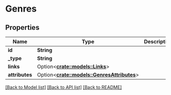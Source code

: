 # Genres

## Properties

Name | Type | Description | Notes
------------ | ------------- | ------------- | -------------
**id** | **String** |  | 
**_type** | **String** |  | 
**links** | Option<[**crate::models::Links**](links.md)> |  | [optional]
**attributes** | Option<[**crate::models::GenresAttributes**](genresAttributes.md)> |  | [optional]

[[Back to Model list]](../README.md#documentation-for-models) [[Back to API list]](../README.md#documentation-for-api-endpoints) [[Back to README]](../README.md)


